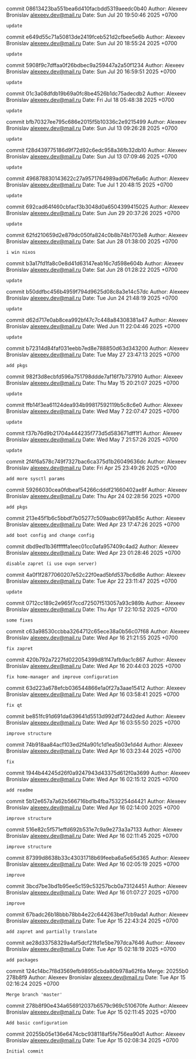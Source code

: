 commit 08613423ba551bea6d410facbdd5319aeedc0b40
Author: Alexeev Bronislav <alexeev.dev@mail.ru>
Date:   Sun Jul 20 19:50:46 2025 +0700

    update

commit e649d55c71a50813de2419fceb521d2cfbee5e6b
Author: Alexeev Bronislav <alexeev.dev@mail.ru>
Date:   Sun Jul 20 18:55:24 2025 +0700

    update

commit 5908f9c7dffaa0f26bdbec9a259447a2a50f1234
Author: Alexeev Bronislav <alexeev.dev@mail.ru>
Date:   Sun Jul 20 16:59:51 2025 +0700

    update

commit 01c3a08dfdb19b69a0fc8be4526b1dc75adecdb2
Author: Alexeev Bronislav <alexeev.dev@mail.ru>
Date:   Fri Jul 18 05:48:38 2025 +0700

    update

commit bfb70327ee795c686e2015f5b10336c2e9215499
Author: Alexeev Bronislav <alexeev.dev@mail.ru>
Date:   Sun Jul 13 09:26:28 2025 +0700

    update

commit f28d439775186d9f72d92c6edc958a36fb32db10
Author: Alexeev Bronislav <alexeev.dev@mail.ru>
Date:   Sun Jul 13 07:09:46 2025 +0700

    update

commit 496878830143622c27a9571764989ad067fe6a6c
Author: Alexeev Bronislav <alexeev.dev@mail.ru>
Date:   Tue Jul 1 20:48:15 2025 +0700

    update

commit 692cad64f460cbfacf3b3048d0a6504399415025
Author: Alexeev Bronislav <alexeev.dev@mail.ru>
Date:   Sun Jun 29 20:37:26 2025 +0700

    update

commit 62fd210659d2e879dc050fa824c0b8b74b1703e8
Author: Alexeev Bronislav <alexeev.dev@mail.ru>
Date:   Sat Jun 28 01:38:00 2025 +0700

    i win nixos

commit b3a17fd1fa8c0e8d41d63147eab16c7d598e604b
Author: Alexeev Bronislav <alexeev.dev@mail.ru>
Date:   Sat Jun 28 01:28:22 2025 +0700

    update

commit b50ddfbc456b4959f794d9625d08c8a3e14c57dc
Author: Alexeev Bronislav <alexeev.dev@mail.ru>
Date:   Tue Jun 24 21:48:19 2025 +0700

    update

commit d62d717e0ab8cea992bf47c7c448a84308381a47
Author: Alexeev Bronislav <alexeev.dev@mail.ru>
Date:   Wed Jun 11 22:04:46 2025 +0700

    update

commit b72314d84faf031eebb7ed8e788850d63d343200
Author: Alexeev Bronislav <alexeev.dev@mail.ru>
Date:   Tue May 27 23:47:13 2025 +0700

    add pkgs

commit 982f3d8ecbfd596a751798ddde7af16f7b737910
Author: Alexeev Bronislav <alexeev.dev@mail.ru>
Date:   Thu May 15 20:21:07 2025 +0700

    update

commit ffb14f3ea61124dea934b99817592119b5c8c6e0
Author: Alexeev Bronislav <alexeev.dev@mail.ru>
Date:   Wed May 7 22:07:47 2025 +0700

    update

commit f37b76d9b21704a444235f773d5d583671dff1f1
Author: Alexeev Bronislav <alexeev.dev@mail.ru>
Date:   Wed May 7 21:57:26 2025 +0700

    update

commit 2f4f6a578c749f7327bac6ca375d1b26049636dc
Author: Alexeev Bronislav <alexeev.dev@mail.ru>
Date:   Fri Apr 25 23:49:26 2025 +0700

    add more sysctl params

commit 59266030cea0fdbeaf54266cdddf21660402ae8f
Author: Alexeev Bronislav <alexeev.dev@mail.ru>
Date:   Thu Apr 24 02:28:56 2025 +0700

    add pkgs

commit 213e45f1b6c5bbdf7b05277c509aabc6917ab85c
Author: Alexeev Bronislav <alexeev.dev@mail.ru>
Date:   Wed Apr 23 17:47:26 2025 +0700

    add boot config and change config

commit dbd9ed1b36ffffffa1eec01cc0afa957409c4ad2
Author: Alexeev Bronislav <alexeev.dev@mail.ru>
Date:   Wed Apr 23 01:28:46 2025 +0700

    disable zapret (i use ovpn server)

commit 4a0f1f2877060207e52c22f0ead5bfd537bc6d8e
Author: Alexeev Bronislav <alexeev.dev@mail.ru>
Date:   Tue Apr 22 23:11:47 2025 +0700

    update

commit 0712cc189c2e965f7ccd72507f513057a93c989b
Author: Alexeev Bronislav <alexeev.dev@mail.ru>
Date:   Thu Apr 17 22:10:52 2025 +0700

    some fixes

commit c63a98530ccbba3264712c65ece38a0b56c07f68
Author: Alexeev Bronislav <alexeev.dev@mail.ru>
Date:   Wed Apr 16 21:21:55 2025 +0700

    fix zapret

commit 420b792a7227fd022054399d81f47afb9ac1c867
Author: Alexeev Bronislav <alexeev.dev@mail.ru>
Date:   Wed Apr 16 20:44:03 2025 +0700

    fix home-manager and improve configuration

commit 63d223a678efcb036544866e1a0f27a3aae15412
Author: Alexeev Bronislav <alexeev.dev@mail.ru>
Date:   Wed Apr 16 03:58:41 2025 +0700

    fix qt

commit be851fc91d691da639641d5513d992df724d2ded
Author: Alexeev Bronislav <alexeev.dev@mail.ru>
Date:   Wed Apr 16 03:55:50 2025 +0700

    improve structure

commit 74b918aa84acf103ed2f4a901c1d1ea5b03e1d4d
Author: Alexeev Bronislav <alexeev.dev@mail.ru>
Date:   Wed Apr 16 03:23:44 2025 +0700

    fix

commit 1944b44245d26f0a9247943d43375d612f0a3699
Author: Alexeev Bronislav <alexeev.dev@mail.ru>
Date:   Wed Apr 16 02:15:12 2025 +0700

    add readme

commit 5b12e657a7a62b566716bd1b4fba7532254d4421
Author: Alexeev Bronislav <alexeev.dev@mail.ru>
Date:   Wed Apr 16 02:14:00 2025 +0700

    improve structure

commit 516e82c5f571effd692b531e7c9a9e273a3a7133
Author: Alexeev Bronislav <alexeev.dev@mail.ru>
Date:   Wed Apr 16 02:11:45 2025 +0700

    improve structure

commit 87399d8638b33c43031718b69feeba6a5e65d365
Author: Alexeev Bronislav <alexeev.dev@mail.ru>
Date:   Wed Apr 16 02:05:19 2025 +0700

    improve

commit 3bcd7be3bd1b95ee5c159c53257bcb0a73124451
Author: Alexeev Bronislav <alexeev.dev@mail.ru>
Date:   Wed Apr 16 01:07:27 2025 +0700

    improve

commit 67badc26b18bbb78bb4e22c644263bef7cb9ada1
Author: Alexeev Bronislav <alexeev.dev@mail.ru>
Date:   Tue Apr 15 22:43:24 2025 +0700

    add zapret and partially translate

commit ae28d33758329a4af5dcf21fd1e5be797dca7646
Author: Alexeev Bronislav <alexeev.dev@mail.ru>
Date:   Tue Apr 15 02:18:19 2025 +0700

    add packages

commit 124c14bc7f8d3569efb98955cbda80b978a62f6a
Merge: 20255b0 278b8f9
Author: Alexeev Bronislav <alexeev.dev@mail.ru>
Date:   Tue Apr 15 02:16:24 2025 +0700

    Merge branch 'master'

commit 278b8f90e434a656912037b6579c969c510670fe
Author: Alexeev Bronislav <alexeev.dev@mail.ru>
Date:   Tue Apr 15 02:11:45 2025 +0700

    Add basic configuration

commit 20255b05e136e6474cbc938118af5fe756ea90d1
Author: Alexeev Bronislav <alexeev.dev@mail.ru>
Date:   Tue Apr 15 02:08:34 2025 +0700

    Initial commit
